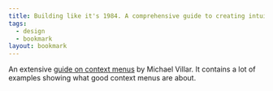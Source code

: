 ```yaml
---
title: Building like it's 1984. A comprehensive guide to creating intuitive context menus.
tags: 
  - design
  - bookmark
layout: bookmark
---
```

An extensive [guide on context menus](https://height.app/blog/guide-to-build-context-menus) by Michael Villar. It contains a lot of examples showing what good context menus are about.
